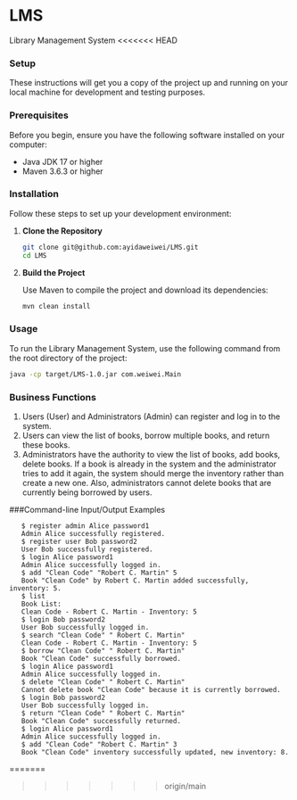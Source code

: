 # LMS
Library Management System
<<<<<<< HEAD



### Setup

These instructions will get you a copy of the project up and running on your local machine for development and testing purposes.

### Prerequisites

Before you begin, ensure you have the following software installed on your computer:

- Java JDK 17 or higher
- Maven 3.6.3 or higher

### Installation

Follow these steps to set up your development environment:

1. **Clone the Repository**

    ```bash
    git clone git@github.com:ayidaweiwei/LMS.git
    cd LMS
    ```

2. **Build the Project**

   Use Maven to compile the project and download its dependencies:

    ```bash
    mvn clean install
    ```

### Usage

To run the Library Management System, use the following command from the root directory of the project:

```bash
java -cp target/LMS-1.0.jar com.weiwei.Main
```

### Business	Functions
1. Users	(User)	and	Administrators	(Admin)	can	register	and	log	in	to	the	system.
2. Users	can	view	the	list	of	books,	borrow	multiple	books,	and	return	these	books.
3. Administrators	have	the	authority	to	view	the	list	of	books,	add	books,	delete
   books.	If	a	book	is	already	in	the	system	and	the	administrator	tries	to	add	it
   again,	the	system	should	merge	the	inventory	rather	than	create	a	new	one.	Also,
   administrators	cannot	delete	books	that	are	currently	being	borrowed	by	users.


###Command-line	Input/Output	Examples
```
   $ register admin Alice password1  
   Admin Alice successfully registered.  
   $ register user Bob password2  
   User Bob successfully registered.  
   $ login Alice password1  
   Admin Alice successfully logged in.  
   $ add "Clean Code" "Robert C. Martin" 5  
   Book "Clean Code" by Robert C. Martin added successfully, inventory: 5.  
   $ list  
   Book List:  
   Clean Code - Robert C. Martin - Inventory: 5  
   $ login Bob password2  
   User Bob successfully logged in.  
   $ search "Clean Code" " Robert C. Martin"  
   Clean Code - Robert C. Martin - Inventory: 5  
   $ borrow "Clean Code" " Robert C. Martin"  
   Book "Clean Code" successfully borrowed.  
   $ login Alice password1  
   Admin Alice successfully logged in.  
   $ delete "Clean Code" " Robert C. Martin"  
   Cannot delete book "Clean Code" because it is currently borrowed.  
   $ login Bob password2  
   User Bob successfully logged in.  
   $ return "Clean Code" " Robert C. Martin"  
   Book "Clean Code" successfully returned.  
   $ login Alice password1  
   Admin Alice successfully logged in.  
   $ add "Clean Code" "Robert C. Martin" 3  
   Book "Clean Code" inventory successfully updated, new inventory: 8.  
 ```
=======
>>>>>>> origin/main
